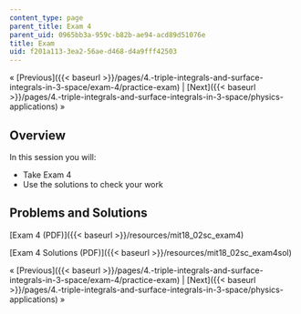 ```yaml
---
content_type: page
parent_title: Exam 4
parent_uid: 0965bb3a-959c-b82b-ae94-acd89d51076e
title: Exam
uid: f201a113-3ea2-56ae-d468-d4a9fff42503
---
```


« [Previous]({{< baseurl >}}/pages/4.-triple-integrals-and-surface-integrals-in-3-space/exam-4/practice-exam) | [Next]({{< baseurl >}}/pages/4.-triple-integrals-and-surface-integrals-in-3-space/physics-applications) »

Overview
--------

In this session you will:

*   Take Exam 4
*   Use the solutions to check your work

Problems and Solutions
----------------------

[Exam 4 (PDF)]({{< baseurl >}}/resources/mit18_02sc_exam4)

[Exam 4 Solutions (PDF)]({{< baseurl >}}/resources/mit18_02sc_exam4sol)

« [Previous]({{< baseurl >}}/pages/4.-triple-integrals-and-surface-integrals-in-3-space/exam-4/practice-exam) | [Next]({{< baseurl >}}/pages/4.-triple-integrals-and-surface-integrals-in-3-space/physics-applications) »